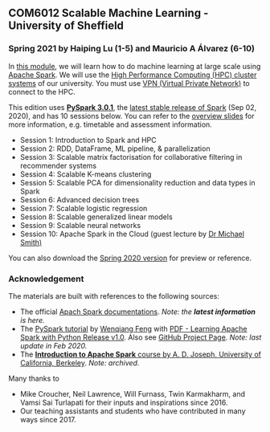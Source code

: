 ## COM6012 Scalable Machine Learning - University of Sheffield

### Spring 2021 by Haiping Lu (1-5) and Mauricio A Álvarez (6-10)

In [this module](http://www.dcs.shef.ac.uk/intranet/teaching/public/modules/msc/com6012.html), we will learn how to do machine learning at large scale using [Apache Spark](https://spark.apache.org/).
We will use the [High Performance Computing (HPC) cluster systems](https://docs.hpc.shef.ac.uk/en/latest/hpc/index.html) of our university. You must use [VPN (Virtual Private Network)](https://www.sheffield.ac.uk/it-services/vpn) to connect to the HPC.

This edition uses [**PySpark 3.0.1**](https://spark.apache.org/docs/latest/api/python/index.html#), the [latest stable release of Spark](https://spark.apache.org/releases/spark-release-3-0-1.html) (Sep 02, 2020), and has 10 sessions below. You can refer to the [overview slides](https://github.com/haipinglu/ScalableML/blob/master/Slides/Overview-COM6012-2021.pdf) for more information, e.g. timetable and assessment information.

* Session 1: Introduction to Spark and HPC
* Session 2: RDD, DataFrame, ML pipeline, & parallelization
* Session 3: Scalable matrix factorisation for collaborative filtering in recommender systems
* Session 4: Scalable K-means clustering
* Session 5: Scalable PCA for dimensionality reduction and data types in Spark
* Session 6: Advanced decision trees
* Session 7: Scalable logistic regression
* Session 8: Scalable generalized linear models
* Session 9: Scalable neural networks
* Session 10: Apache Spark in the Cloud (guest lecture by [Dr Michael Smith)](http://www.michaeltsmith.org.uk/?page_id=11)

You can also download the [Spring 2020 version](https://github.com/haipinglu/ScalableML/archive/v2020.zip) for preview or reference.

### Acknowledgement

The materials are built with references to the following sources:

* The official [Apach Spark documentations](https://spark.apache.org/). *Note: the **latest information** is here.*
* The [PySpark tutorial](https://runawayhorse001.github.io/LearningApacheSpark/) by [Wenqiang Feng](http://web.utk.edu/~wfeng1/) with [PDF - Learning Apache Spark with Python Release v1.0](https://runawayhorse001.github.io/LearningApacheSpark/pyspark.pdf). Also see [GitHub Project Page](https://github.com/runawayhorse001/LearningApacheSpark). *Note: last update in Feb 2020.*
* The [**Introduction to Apache Spark** course by A. D. Joseph, University of California, Berkeley](https://www.edx.org/course/introduction-apache-spark-uc-berkeleyx-cs105x). *Note: archived.*

Many thanks to

* Mike Croucher, Neil Lawrence, Will Furnass, Twin Karmakharm, and Vamsi Sai Turlapati for their inputs and inspirations since 2016.
* Our teaching assistants and students who have contributed in many ways since 2017.
